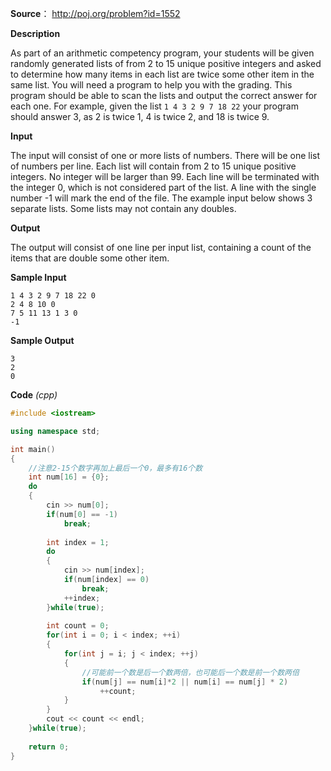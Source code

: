 **Source**： http://poj.org/problem?id=1552 

**Description**

As part of an arithmetic competency program, your students will be given randomly generated lists of from 2 to 15 unique positive integers and asked to determine how many items in each list are twice some other item in the same list. You will need a program to help you with the grading. This program should be able to scan the lists and output the correct answer for each one. For example, given the list `1 4 3 2 9 7 18 22`
your program should answer 3, as 2 is twice 1, 4 is twice 2, and 18 is twice 9.

**Input**

The input will consist of one or more lists of numbers. There will be one list of numbers per line. Each list will contain from 2 to 15 unique positive integers. No integer will be larger than 99. Each line will be terminated with the integer 0, which is not considered part of the list. A line with the single number -1 will mark the end of the file. The example input below shows 3 separate lists. Some lists may not contain any doubles.

**Output**

The output will consist of one line per input list, containing a count of the items that are double some other item.

**Sample Input**

```
1 4 3 2 9 7 18 22 0
2 4 8 10 0
7 5 11 13 1 3 0
-1
```

**Sample Output**

```
3
2
0
```

**Code** *(cpp)*

```c++
#include <iostream>

using namespace std;

int main()
{
	//注意2-15个数字再加上最后一个0，最多有16个数 
	int num[16] = {0};
	do
	{
		cin >> num[0];
		if(num[0] == -1)
			break;
			
		int index = 1;
		do
		{ 
			cin >> num[index];
			if(num[index] == 0)
				break;
			++index;
		}while(true);
		
		int count = 0;
		for(int i = 0; i < index; ++i)
		{
			for(int j = i; j < index; ++j)
			{
				//可能前一个数是后一个数两倍，也可能后一个数是前一个数两倍 
				if(num[j] == num[i]*2 || num[i] == num[j] * 2)
					++count;
			}
		}
		cout << count << endl;
	}while(true);
	
	return 0;
} 
```


